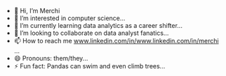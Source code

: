 - 👋 Hi, I’m Merchi
- 👀 I’m interested in computer science...
- 🌱 I’m currently learning data analytics as a career shifter...
- 💞️ I’m looking to collaborate on data analyst fanatics...
- 📫 How to reach me www.linkedin.com/in/www.linkedin.com/in/merchi
...
- 😄 Pronouns: them/they...
- ⚡ Fun fact: Pandas can swim and even climb trees...

<!---
merchidocs/merchidocs is a ✨ special ✨ repository because its `README.md` (this file) appears on your GitHub profile.
You can click the Preview link to take a look at your changes.
--->
